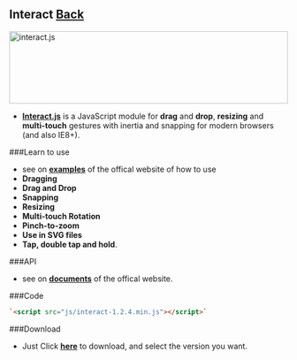 ## Interact [Back](./../Framework.md)
<a href="http://interactjs.io"><img alt="interact.js" src="https://c4d6f7d727e094887e93-4ea74b676357550bd514a6a5b344c625.ssl.cf2.rackcdn.com/ijs-anim.svg" height="131px" width="100%"></a>

- [**Interact.js**](http://interactjs.io/docs/) is a JavaScript module for **drag** and **drop**, **resizing** and **multi-touch** gestures with inertia and snapping for modern browsers (and also IE8+).

###Learn to use
- see on [**examples**](http://interactjs.io/) of the offical website of how to use 
- **Dragging**
- **Drag and Drop**
- **Snapping**
- **Resizing**
- **Multi-touch Rotation**
- **Pinch-to-zoom**
- **Use in SVG files**
- **Tap, double tap and hold**.

###API
- see on [**documents**](http://interactjs.io/api/) of the offical website.

###Code
```html
`<script src="js/interact-1.2.4.min.js"></script>`
```
###Download
- Just Click [**here**](http://interactjs.io/) to download, and select the version you want.

